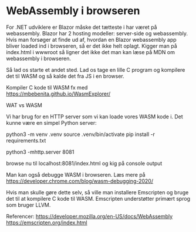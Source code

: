 # WebAssembly i browseren

For .NET udviklere er Blazor måske det tætteste i har været på webassembly. Blazor har 2 hosting modeller: server-side og webassembly. Hvis man forsøger at finde ud af, hvordan en Blazor webassembly app bliver loaded ind i browseren, så er det ikke helt oplagt. Kigger man på index.html i wwwroot så ligner det ikke det man kan læse på MDN om
webassembly i browseren.

Så lad os starte et andet sted. Lad os tage en lille C program og kompilere det til WASM og så kalde det fra JS i en browser.

Kompiler C kode til WASM fx med
https://mbebenita.github.io/WasmExplorer/

WAT vs WASM

Vi har brug for en HTTP server som vi kan loade vores WASM kode i. 
Det kunne være en simpel Python server:

python3 -m venv .venv
source .venv/bin/activate
pip install -r requirements.txt

python3 -mhttp.server 8081

browse nu til localhost:8081/index.html
og kig på console output

Man kan også debugge WASM i browseren. 
Læs mere på https://developer.chrome.com/blog/wasm-debugging-2020/

Hvis man skulle gøre dette selv, så ville man installere Emscripten og bruge det til at kompilere C kode til WASM.  Emscripten understøtter primært sprog som bruger LLVM.

Referencer:
https://developer.mozilla.org/en-US/docs/WebAssembly
https://emscripten.org/index.html
